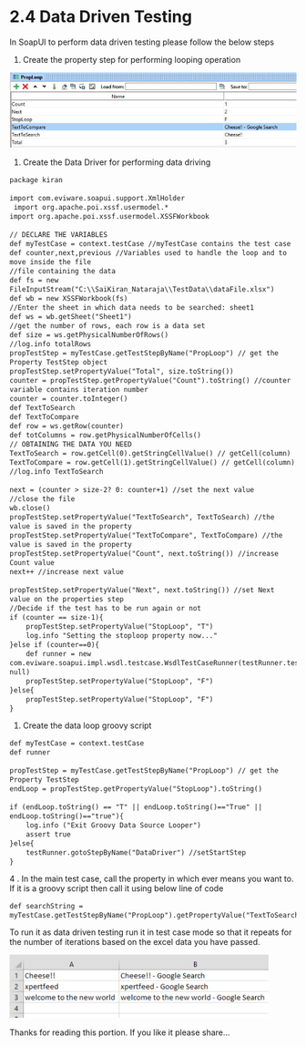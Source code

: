 # 2.4 Data Driven Testing

In SoapUI to perform data driven testing please follow the below steps

1. Create the property step for performing looping operation

![](../.gitbook/assets/import.png)

1. Create the Data Driver for performing data driving

```text
package kiran

import com.eviware.soapui.support.XmlHolder
 import org.apache.poi.xssf.usermodel.*
import org.apache.poi.xssf.usermodel.XSSFWorkbook

// DECLARE THE VARIABLES 
def myTestCase = context.testCase //myTestCase contains the test case
def counter,next,previous //Variables used to handle the loop and to move inside the file
//file containing the data
def fs = new FileInputStream("C:\\SaiKiran_Nataraja\\TestData\\dataFile.xlsx")
def wb = new XSSFWorkbook(fs)
//Enter the sheet in which data needs to be searched: sheet1
def ws = wb.getSheet("Sheet1")
//get the number of rows, each row is a data set
def size = ws.getPhysicalNumberOfRows()
//log.info totalRows
propTestStep = myTestCase.getTestStepByName("PropLoop") // get the Property TestStep object
propTestStep.setPropertyValue("Total", size.toString())
counter = propTestStep.getPropertyValue("Count").toString() //counter variable contains iteration number
counter = counter.toInteger()  
def TextToSearch
def TextToCompare
def row = ws.getRow(counter)
def totColumns = row.getPhysicalNumberOfCells()
// OBTAINING THE DATA YOU NEED
TextToSearch = row.getCell(0).getStringCellValue() // getCell(column)
TextToCompare = row.getCell(1).getStringCellValue() // getCell(column)
//log.info TextToSearch

next = (counter > size-2? 0: counter+1) //set the next value
//close the file
wb.close() 
propTestStep.setPropertyValue("TextToSearch", TextToSearch) //the value is saved in the property 
propTestStep.setPropertyValue("TextToCompare", TextToCompare) //the value is saved in the property 
propTestStep.setPropertyValue("Count", next.toString()) //increase Count value
next++ //increase next value

propTestStep.setPropertyValue("Next", next.toString()) //set Next value on the properties step
//Decide if the test has to be run again or not
if (counter == size-1){
    propTestStep.setPropertyValue("StopLoop", "T")
    log.info "Setting the stoploop property now..."
}else if (counter==0){
    def runner = new com.eviware.soapui.impl.wsdl.testcase.WsdlTestCaseRunner(testRunner.testCase, null)
    propTestStep.setPropertyValue("StopLoop", "F")
}else{
    propTestStep.setPropertyValue("StopLoop", "F")
}
```

1. Create the data loop groovy script

```text
def myTestCase = context.testCase
def runner

propTestStep = myTestCase.getTestStepByName("PropLoop") // get the Property TestStep
endLoop = propTestStep.getPropertyValue("StopLoop").toString()

if (endLoop.toString() == "T" || endLoop.toString()=="True" || endLoop.toString()=="true"){
    log.info ("Exit Groovy Data Source Looper")
    assert true
}else{
    testRunner.gotoStepByName("DataDriver") //setStartStep
}
```

4 . In the main test case, call the property in which ever means you want to. If it is a groovy script then call it using below line of code

```text
def searchString = myTestCase.getTestStepByName("PropLoop").getPropertyValue("TextToSearch").toString()
```

To run it as data driven testing run it in test case mode so that it repeats for the number of iterations based on the excel data you have passed.

![](../.gitbook/assets/datadrivenexcel.png)

Thanks for reading this portion. If you like it please share...

